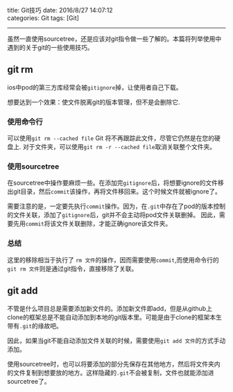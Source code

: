 title: Git技巧
date: 2016/8/27 14:07:12  
categories: Git
tags: [Git]

---

虽然一直使用sourcetree，还是应该对git指令做一些了解的。本篇将列举使用中遇到的关于git的一些使用技巧。

<!--more-->

## git rm
ios中pod的第三方库经常会被`gitignore`掉，让使用者自己下载。

想要达到一个效果：使文件脱离git的版本管理，但不是会删除它.



### 使用命令行
可以使用`git rm --cached file`
Git 将不再跟踪此文件，尽管它仍然是在您的硬盘上.
对于文件夹，可以使用`git rm -r --cached file`取消关联整个文件夹。

### 使用sourcetree
在sourcetree中操作要麻烦一些。在添加完`gitignore`后，将想要ignore的文件移出git目录，然后`commit`该操作，再将文件移回来。这个时候文件就被ignore了。

需要注意的是，一定要先执行`commit`操作。因为，在`.git`中存在了pod的版本控制的文件关联，添加了`gitignore`后，git并不会主动将pod文件关联删掉。
因此，需要先用`commit`将该文件关联删除，才能正确ignore该文件夹。

### 总结
这里的移除相当于执行了 `rm 文件`的操作，因而需要使用`commit`,而使用命令行的`git rm 文件`则是通过git指令，直接移除了关联。

## git add
不管是什么项目总是需要添加新文件的。添加新文件即add，但是从github上clone的框架总是不能自动添加到本地的git版本里。可能是由于clone的框架本生带有`.git`的缘故吧。

因此，如果当git不能自动添加文件关联的时候，需要使用`git add 文件`的方式手动添加。

使用sourcetree时，也可以将要添加的部分先保存在其他地方，然后将文件夹内的文件复制到想要放的地方。这样隐藏的`.git`不会被复制，文件也就能添加进sourcetree了。
